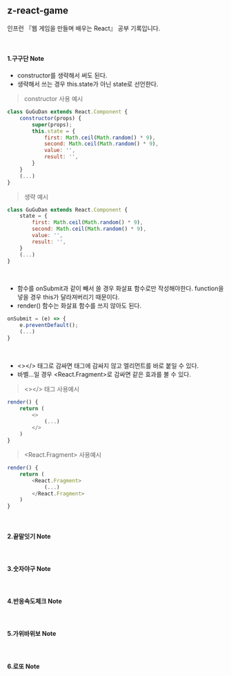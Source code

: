 
## z-react-game
인프런 『웹 게임을 만들며 배우는 React』 공부 기록입니다.

<br/>

#### 1.구구단 Note
- constructor를 생략해서 써도 된다.
- 생략해서 쓰는 경우 this.state가 아닌 state로 선언한다.


> constructor 사용 예시  
``` javascript
class GuGuDan extends React.Component {
    constructor(props) {
        super(props);
        this.state = {
            first: Math.ceil(Math.random() * 9),
            second: Math.ceil(Math.random() * 9),
            value: '',
            result: '',
        }
    }
    (...)
}
```

> 생략 예시  
``` javascript
class GuGuDan extends React.Component {
    state = {
        first: Math.ceil(Math.random() * 9),
        second: Math.ceil(Math.random() * 9),
        value: '',
        result: '',
    }
    (...)
}
```

<br/>

- 함수를 onSubmit과 같이 빼서 쓸 경우 화살표 함수로만 작성해야한다. function을 넣을 경우 this가 달라져버리기 때문이다. 
- render() 함수는 화살표 함수를 쓰지 않아도 된다.

``` javascript
onSubmit = (e) => {
    e.preventDefault();
    (...)
}
```

<br/>

- <></> 태그로 감싸면 태그에 감싸지 않고 엘리먼트를 바로 붙일 수 있다.
- 바벨...일 경우 <React.Fragment>로 감싸면 같은 효과를 볼 수 있다.

> <></> 태그 사용예시
``` javascript
render() {
    return (
        <>
            (...)
        </>
    )
}
```

> <React.Fragment> 사용예시
``` javascript
render() {
    return (
        <React.Fragment>
            (...)
        </React.Fragment>
    )
}
```



<br/>

#### 2.끝말잇기 Note

<br/>

#### 3.숫자야구 Note

<br/>

#### 4.반응속도체크 Note

<br/>

#### 5.가위바위보 Note

<br/>

#### 6.로또 Note





